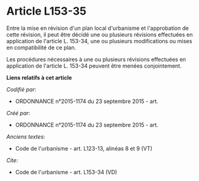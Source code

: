 # Article L153-35

Entre la mise en révision d'un plan local d'urbanisme et l'approbation de cette révision, il peut être décidé une ou
plusieurs révisions effectuées en application de l'article L. 153-34, une ou plusieurs modifications ou mises en
compatibilité de ce plan. 

Les procédures nécessaires à une ou plusieurs révisions effectuées en application de l'article L. 153-34 peuvent être menées
conjointement.

**Liens relatifs à cet article**

_Codifié par_:

  - ORDONNANCE n°2015-1174 du 23 septembre 2015 - art.

_Créé par_:

  - ORDONNANCE n°2015-1174 du 23 septembre 2015 - art.

_Anciens textes_:

  - Code de l'urbanisme - art. L123-13, alinéas 8 et 9  (VT)

_Cite_:

  - Code de l'urbanisme - art. L153-34 (VD)
